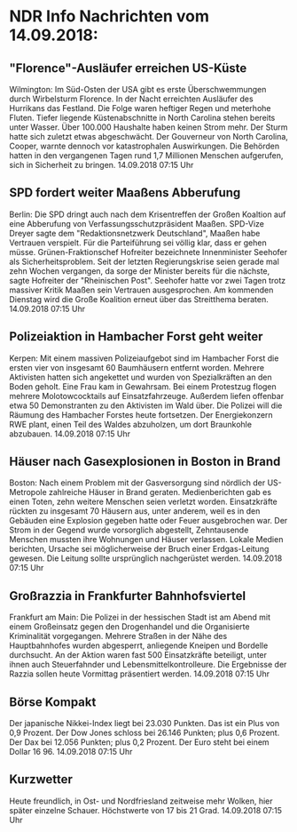 # NDR Info Nachrichten vom 14.09.2018:


## "Florence"-Ausläufer erreichen US-Küste
Wilmington: Im Süd-Osten der USA gibt es erste Überschwemmungen durch Wirbelsturm Florence. In der Nacht erreichten Ausläufer des Hurrikans das Festland. Die Folge waren heftiger Regen und meterhohe Fluten. Tiefer liegende Küstenabschnitte in North Carolina stehen bereits unter Wasser. Über 100.000 Haushalte haben keinen Strom mehr. Der Sturm hatte sich zuletzt etwas abgeschwächt. Der Gouverneur von North Carolina, Cooper, warnte dennoch vor katastrophalen Auswirkungen. Die Behörden hatten in den vergangenen Tagen rund 1,7 Millionen Menschen aufgerufen, sich in Sicherheit zu bringen. 14.09.2018 07:15 Uhr 

## SPD fordert weiter Maaßens Abberufung
Berlin: Die SPD dringt auch nach dem Krisentreffen der Großen Koaltion auf eine Abberufung von Verfassungsschutzpräsident Maaßen. SPD-Vize Dreyer sagte dem "Redaktionsnetzwerk Deutschland", Maaßen habe Vertrauen verspielt. Für die Parteiführung sei völlig klar, dass er gehen müsse. Grünen-Fraktionschef Hofreiter bezeichnete Innenminister Seehofer als Sicherheitsproblem. Seit der letzten Regierungskrise seien gerade mal zehn Wochen vergangen, da sorge der Minister bereits für die nächste, sagte Hofreiter der "Rheinischen Post". Seehofer hatte vor zwei Tagen trotz massiver Kritik Maaßen sein Vertrauen ausgesprochen. Am kommenden Dienstag wird die Große Koalition erneut über das Streitthema beraten. 14.09.2018 07:15 Uhr 

## Polizeiaktion in Hambacher Forst geht weiter
Kerpen: Mit einem massiven Polizeiaufgebot sind im Hambacher Forst die ersten vier von insgesamt 60 Baumhäusern entfernt worden. Mehrere Aktivisten hatten sich angekettet und wurden von Spezialkräften an den Boden geholt. Eine Frau kam in Gewahrsam. Bei einem Protestzug flogen mehrere Molotowcocktails auf Einsatzfahrzeuge. Außerdem liefen offenbar etwa 50 Demonstranten zu den Aktivisten im Wald über. Die Polizei will die Räumung des Hambacher Forstes heute fortsetzen. Der Energiekonzern RWE plant, einen Teil des Waldes abzuholzen, um dort Braunkohle abzubauen. 14.09.2018 07:15 Uhr 

## Häuser nach Gasexplosionen in Boston in Brand
Boston: Nach einem Problem mit der Gasversorgung sind nördlich der US-Metropole zahlreiche Häuser in Brand geraten. Medienberichten gab es einen Toten, zehn weitere Menschen seien verletzt worden. Einsatzkräfte rückten zu insgesamt 70 Häusern aus, unter anderem, weil es in den Gebäuden eine Explosion gegeben hatte oder Feuer ausgebrochen war. Der Strom in der Gegend wurde vorsorglich abgestellt, Zehntausende Menschen mussten ihre Wohnungen und Häuser verlassen. Lokale Medien berichten, Ursache sei möglicherweise der Bruch einer Erdgas-Leitung gewesen. Die Leitung sollte ursprünglich nachgerüstet werden. 14.09.2018 07:15 Uhr 

## Großrazzia in Frankfurter Bahnhofsviertel
Frankfurt am Main: Die Polizei in der hessischen Stadt ist am Abend mit einem Großeinsatz gegen den Drogenhandel und die Organisierte Kriminalität vorgegangen. Mehrere Straßen in der Nähe des Hauptbahnhofes wurden abgesperrt, anliegende Kneipen und Bordelle durchsucht. An der Aktion waren fast 500 Einsatzkräfte beteiligt, unter ihnen auch Steuerfahnder und Lebensmittelkontrolleure. Die Ergebnisse der Razzia sollen heute Vormittag präsentiert werden. 14.09.2018 07:15 Uhr 

## Börse Kompakt
Der japanische Nikkei-Index liegt bei 23.030  Punkten. Das ist ein Plus von 0,9 Prozent. Der Dow Jones schloss bei 26.146 Punkten; plus 0,6 Prozent. Der Dax bei 12.056 Punkten; plus 0,2 Prozent. Der Euro steht bei einem Dollar 16 96. 14.09.2018 07:15 Uhr 

## Kurzwetter
Heute freundlich, in Ost- und Nordfriesland zeitweise mehr Wolken, hier später einzelne Schauer. Höchstwerte von 17 bis 21 Grad. 14.09.2018 07:15 Uhr 
